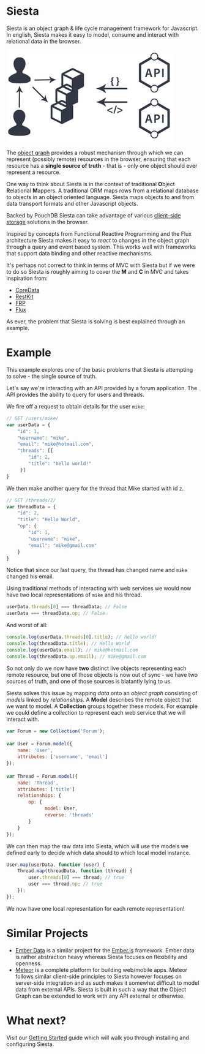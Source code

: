 # Siesta

<p class='brief'>
    Siesta is an object graph & life cycle management framework for Javascript. In english, Siesta makes it easy to model, consume and interact with relational data in the browser.
</p>

<img src="main.png">

The [object graph](docs.html#concepts-object-graph) provides a robust mechanism through which we can represent (possibly remote) resources in the browser, ensuring that each resource has a **single source of truth** - that is - only one object should ever represent a resource.

One way to think about Siesta is in the context of traditional **O**bject **R**elational **M**appers. A traditional ORM maps rows from a relational database to objects in an object oriented language. Siesta maps objects to and from data transport formats and other Javascript objects.

Backed by PouchDB Siesta can take advantage of various [client-side storage](docs.html#storage) solutions in the browser.

Inspired by concepts from Functional Reactive Programming and the Flux architecture Siesta makes it easy to *react* to changes in the object graph through a query and event based system. This works well with frameworks that support data binding and other reactive mechanisms.

It's perhaps not correct to think in terms of MVC with Siesta but if we were to do so Siesta is roughly aiming to cover the **M** and **C** in MVC and takes inspiration from:

* [CoreData](https://developer.apple.com/library/mac/documentation/Cocoa/Conceptual/CoreData/cdProgrammingGuide.html)
* [RestKit](http://restkit.org/)
* [FRP](http://en.wikipedia.org/wiki/Functional_reactive_programming)
* [Flux](https://github.com/facebook/flux)

As ever, the problem that Siesta is solving is best explained through an example.

# Example

This example explores one of the basic problems that Siesta is attempting to solve - the single source of truth.

Let's say we're interacting with an API provided by a forum application. The API provides the ability to query for users and threads.

We fire off a request to obtain details for the user `mike`:

```javascript
// GET /users/mike/
var userData = {
    "id": 1,
    "username": "mike",
    "email": "mike@hotmail.com",
    "threads": [{
        "id": 2,
        "title": "hello world!"
     }]
}
```

We then make another query for the thread that Mike started with id `2`.

```javascript
// GET /threads/2/
var threadData = {
    "id": 2,
    "title": "Hello World",
    "op": {
        "id": 1,
        "username": "mike",
        "email": "mike@gmail.com"
    }
}
```

Notice that since our last query, the thread has changed name and `mike` changed his email.

Using traditional methods of interacting with web services we would now have two local representations of `mike` and his thread.

```javascript
userData.threads[0] === threadData; // False
userData === threadData.op; // False
```

And worst of all:

```javascript
console.log(userData.threads[0].title); // hello world!
console.log(threadData.title); // Hello World
console.log(userData.email); // mike@hotmail.com
console.log(threadData.op.email); // mike@gmail.com
```

So not only do we now have **two** distinct live objects representing each remote resource, but one of those objects is now out of sync - we have two sources of truth, and one of those sources is blatantly lying to us.

Siesta solves this issue by mapping *data* onto an *object graph* consisting of *models* linked by *relationships*. A **Model** describes the remote object that we want to model. A **Collection** groups together these models. For example we could define a collection to represent each web service that we will interact with.

```javascript
var Forum = new Collection('Forum');

var User = Forum.model({
    name: 'User',
    attributes: ['username', 'email']
});

var Thread = Forum.model({
    name: 'Thread',
    attributes: ['title']
    relationships: {
        op: {
              model: User,
              reverse: 'threads'
        }
    }
});
```

We can then map the raw data into Siesta, which will use the models we defined early to decide which data should to which local model instance.

```javascript
User.map(userData, function (user) {
    Thread.map(threadData, function (thread) {
        user.threads[0] === thread; // true
        user === thread.op; // true
    });
});
```

We now have one local representation for each remote representation!

# Similar Projects

* [Ember Data](https://github.com/emberjs/data) is a similar project for the [Ember.js](http://emberjs.com/) framework. Ember data is rather abstraction heavy whereas Siesta focuses on flexibility and openness.
* [Meteor](https://www.meteor.com/) is a complete platform for building web/mobile apps. Meteor follows similar client-side principles to Siesta however focuses on server-side integration and as such makes it somewhat difficult to model data from external APIs. Siesta is built in such a way that the Object Graph can be extended to work with any API external or otherwise.

# What next?

Visit our <a href="docs.html">Getting Started</a> guide which will walk you through installing and configuring Siesta.</br>